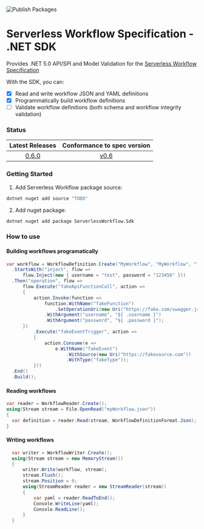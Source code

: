 ![Publish Packages](https://github.com/serverlessworkflow/sdk-net/workflows/Publish%20Packages/badge.svg)


# Serverless Workflow Specification - .NET SDK

Provides .NET 5.0 API/SPI and Model Validation for the [Serverless Workflow Specification](https://github.com/serverlessworkflow/specification)

With the SDK, you can:

- [x] Read and write workflow JSON and YAML definitions
- [x] Programmatically build workflow definitions
- [ ] Validate workflow definitions (both schema and workflow integrity validation)

### Status

| Latest Releases | Conformance to spec version |
| :---: | :---: |
| [0.6.0](https://github.com/serverlessworkflow/sdk-net/releases/) | [v0.6](https://github.com/serverlessworkflow/specification/tree/0.6.x) |

### Getting Started

1. Add Serverless Workflow package source:
```bash
dotnet nuget add source "TODO"
```

2. Add nuget package:
```bash
dotnet nuget add package ServerlessWorkflow.Sdk
```

### How to use

#### Building workflows programatically

```csharp
var workflow = WorkflowDefinition.Create("MyWorkflow", "MyWorkflow", "1.0")
  .StartsWith("inject", flow => 
      flow.Inject(new { username = "test", password = "123456" }))
  .Then("operation", flow =>
      flow.Execute("fakeApiFunctionCall", action =>
      {
          action.Invoke(function =>
              function.WithName("fakeFunction")
                  .SetOperationUri(new Uri("https://fake.com/swagger.json#fake")))
              .WithArgument("username", "${ .username }")
              .WithArgument("password", "${ .password }");
      })      
          .Execute("fakeEventTrigger", action =>
          {
              action.Consume(e =>
                  e.WithName("fakeEvent")
                      .WithSource(new Uri("https://fakesource.com"))
                      .WithType("fakeType"));
          }))
  .End()
  .Build();
```

#### Reading workflows

```csharp
var reader = WorkflowReader.Create();
using(Stream stream = File.OpenRead("myWorkflow.json"))
{
  var definition = reader.Read(stream, WorkflowDefinitionFormat.Json);
}
```

#### Writing workflows

```csharp
  var writer = WorkflowWriter.Create();
  using(Stream stream = new MemoryStream())
  {
      writer.Write(workflow, stream);
      stream.Flush();
      stream.Position = 0;
      using(StreamReader reader = new StreamReader(stream))
      {
          var yaml = reader.ReadToEnd();
          Console.WriteLine(yaml);
          Console.ReadLine();
      }
  }
```

